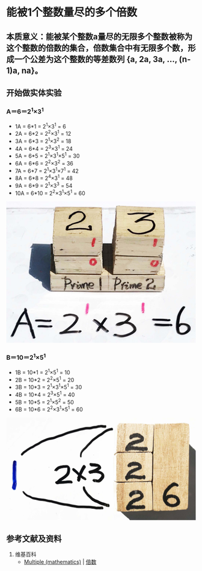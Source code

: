 # 能被1个整数量尽的多个倍数

## 本质意义：能被某个整数a量尽的无限多个整数被称为这个整数的倍数的集合，倍数集合中有无限多个数，形成一个公差为这个整数的等差数列 {a, 2a, 3a, ..., (n-1)a, na}。 

## 开始做实体实验

### A＝6＝2<sup>1</sup>×3<sup>1</sup>
- 1A = 6*1 = 2<sup>1</sup>×3<sup>1</sup> = 6 
- 2A = 6*2 = 2<sup>2</sup>×3<sup>1</sup>  = 12 
- 3A = 6*3 = 2<sup>1</sup>×3<sup>2</sup>  = 18 
- 4A = 6*4 = 2<sup>3</sup>×3<sup>1</sup>  =  24 
- 5A = 6*5 = 2<sup>1</sup>×3<sup>1</sup>×5<sup>1</sup>  =  30 
- 6A = 6*6 = 2<sup>2</sup>×3<sup>2</sup>  =  36 
- 7A = 6*7 = 2<sup>1</sup>×3<sup>1</sup>×7<sup>1</sup>  =  42 
- 8A = 6*8 = 2<sup>4</sup>×3<sup>1</sup>  =  48 
- 9A = 6*9 = 2<sup>1</sup>×3<sup>3</sup>  =  54 
- 10A = 6*10 = 2<sup>2</sup>×3<sup>1</sup>×5<sup>1</sup>  =  60 

![](/images/数论/基本数和合成数/能被1个整数量尽的多个倍数/1a1.jpg)

### B＝10＝2<sup>1</sup>×5<sup>1</sup>
- 1B = 10*1 = 2<sup>1</sup>×5<sup>1</sup> = 10
- 2B = 10*2 = 2<sup>2</sup>×5<sup>1</sup> = 20 
- 3B = 10*3 = 2<sup>1</sup>×3<sup>1</sup>×5<sup>1</sup> = 30 
- 4B = 10*4 = 2<sup>3</sup>×5<sup>1</sup> = 40 
- 5B = 10*5 = 2<sup>1</sup>×5<sup>2</sup> = 50 
- 6B = 10*6 = 2<sup>2</sup>×3<sup>1</sup>×5<sup>1</sup> = 60 

![](/images/数论/基本数和合成数/能被1个整数量尽的多个倍数/2a1.jpg)

## 参考文献及资料

1. 维基百科
	- [Multiple (mathematics)](https://en.wikipedia.org/wiki/Multiple_(mathematics)) | [倍数](https://zh.wikipedia.org/wiki/倍数) 





